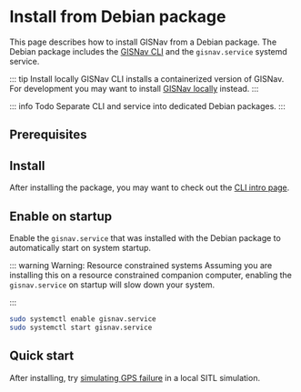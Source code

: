 # Install from Debian package

This page describes how to install GISNav from a Debian package. The Debian package includes the [GISNav CLI](/gisnav-cli) and the `gisnav.service` systemd service.

::: tip Install locally
GISNav CLI installs a containerized version of GISNav. For development you may want to install [GISNav locally](/install-locally) instead.
:::

::: info Todo
Separate CLI and service into dedicated Debian packages.
:::

## Prerequisites

<!--@include: ./shared/docker-compose-required.md-->

## Install

<!--@include: ./shared/install-debian.md-->

After installing the package, you may want to check out the [CLI intro page](/gisnav-cli).

## Enable on startup <Badge type="info" text="Optional"/>

Enable the `gisnav.service` that was installed with the Debian package to automatically start on system startup.

::: warning Warning: Resource constrained systems
Assuming you are installing this on a resource constrained companion computer, enabling the `gisnav.service` on startup will slow down your system.

:::

```bash
sudo systemctl enable gisnav.service
sudo systemctl start gisnav.service
```

## Quick start

After installing, try [simulating GPS failure](/sitl-local) in a local SITL simulation.
